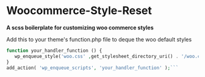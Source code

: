 # Woocommerce-Style-Reset
**A scss boilerplate for customizing woo commerce styles**

Add this to your theme's function.php file to deque the woo default styles

 ```php 
 function your_handler_function () {
    wp_enqueue_style('woo.css' ,get_stylesheet_directory_uri() . '/woo.css',[], null);
}
add_action( 'wp_enqueue_scripts', 'your_handler_function' );```